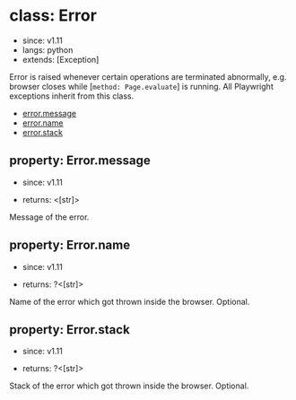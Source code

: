 # class: Error
* since: v1.11
* langs: python
* extends: [Exception]

Error is raised whenever certain operations are terminated abnormally, e.g.
browser closes while [`method: Page.evaluate`] is running. All Playwright exceptions
inherit from this class.

- [error.message](./class-error.md#errormessage)
- [error.name](./class-error.md#errorname)
- [error.stack](./class-error.md#errorstack)

## property: Error.message
* since: v1.11
- returns: <[str]>

Message of the error.

## property: Error.name
* since: v1.11
- returns: ?<[str]>

Name of the error which got thrown inside the browser. Optional.

## property: Error.stack
* since: v1.11
- returns: ?<[str]>

Stack of the error which got thrown inside the browser. Optional.
